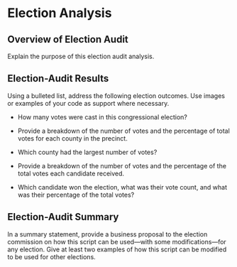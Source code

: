 # Election Analysis

## Overview of Election Audit
Explain the purpose of this election audit analysis.


## Election-Audit Results
Using a bulleted list, address the following election outcomes. Use images or examples of your code as support where necessary.

- How many votes were cast in this congressional election?

- Provide a breakdown of the number of votes and the percentage of total votes for each county in the precinct.

- Which county had the largest number of votes?

- Provide a breakdown of the number of votes and the percentage of the total votes each candidate received.

- Which candidate won the election, what was their vote count, and what was their percentage of the total votes?


## Election-Audit Summary

In a summary statement, provide a business proposal to the election commission on how this script can be used—with some modifications—for any election. Give at least two examples of how this script can be modified to be used for other elections.
